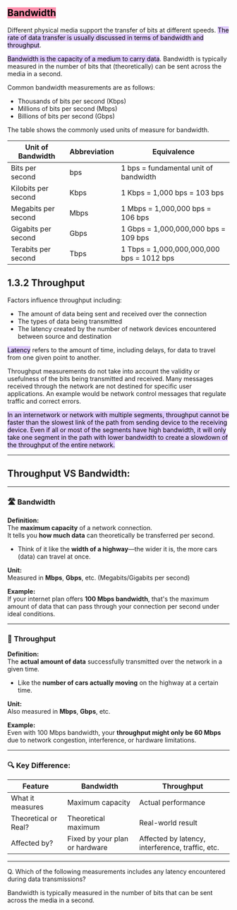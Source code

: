 
## **<mark style="background: #FF5582A6;">Bandwidth</mark>**

Different physical media support the transfer of bits at different speeds. <mark style="background: #D2B3FFA6;">The rate of data transfer is usually discussed in terms of bandwidth and throughput</mark>.

<mark style="background: #D2B3FFA6;">Bandwidth is the capacity of a medium to carry data</mark>.
Bandwidth is typically measured in the number of bits that (theoretically) can be sent across the media in a second. 

Common bandwidth measurements are as follows:

- Thousands of bits per second (Kbps)
- Millions of bits per second (Mbps)
- Billions of bits per second (Gbps)

The table shows the commonly used units of measure for bandwidth.

| Unit of Bandwidth   | Abbreviation | Equivalence                               |
| ------------------- | ------------ | ----------------------------------------- |
| Bits per second     | bps          | 1 bps = fundamental unit of bandwidth     |
| Kilobits per second | Kbps         | 1 Kbps = 1,000 bps = 103 bps              |
| Megabits per second | Mbps         | 1 Mbps = 1,000,000 bps = 106 bps          |
| Gigabits per second | Gbps         | 1 Gbps = 1,000,000,000 bps = 109 bps      |
| Terabits per second | Tbps         | 1 Tbps = 1,000,000,000,000 bps = 1012 bps |

## 1.3.2 Throughput

Factors influence throughput including:

- The amount of data being sent and received over the connection
- The types of data being transmitted
- The latency created by the number of network devices encountered between source and destination

<mark style="background: #D2B3FFA6;">Latency</mark> refers to the amount of time, including delays, for data to travel from one given point to another.

Throughput measurements do not take into account the validity or usefulness of the bits being transmitted and received. Many messages received through the network are not destined for specific user applications. An example would be network control messages that regulate traffic and correct errors.

<mark style="background: #D2B3FFA6;">In an internetwork or network with multiple segments, throughput cannot be faster than the slowest link of the path from sending device to the receiving device. Even if all or most of the segments have high bandwidth, it will only take one segment in the path with lower bandwidth to create a slowdown of the throughput of the entire network.</mark>



---
## **Throughput VS Bandwidth**:

---

### 🛣️ **Bandwidth**

**Definition:**  
The **maximum capacity** of a network connection.  
It tells you **how much data** can theoretically be transferred per second.

- Think of it like the **width of a highway**—the wider it is, the more cars (data) can travel at once.
    

**Unit:**  
Measured in **Mbps**, **Gbps**, etc. (Megabits/Gigabits per second)

**Example:**  
If your internet plan offers **100 Mbps bandwidth**, that's the maximum amount of data that can pass through your connection per second under ideal conditions.

---

### 🚗 **Throughput**

**Definition:**  
The **actual amount of data** successfully transmitted over the network in a given time.

- Like the **number of cars actually moving** on the highway at a certain time.
    

**Unit:**  
Also measured in **Mbps**, **Gbps**, etc.

**Example:**  
Even with 100 Mbps bandwidth, your **throughput might only be 60 Mbps** due to network congestion, interference, or hardware limitations.

---

### 🔍 **Key Difference:**

| Feature              | Bandwidth                      | Throughput                                       |
| -------------------- | ------------------------------ | ------------------------------------------------ |
| What it measures     | Maximum capacity               | Actual performance                               |
| Theoretical or Real? | Theoretical maximum            | Real-world result                                |
| Affected by?         | Fixed by your plan or hardware | Affected by latency, interference, traffic, etc. |

---

Q. Which of the following measurements includes any latency encountered during data transmissions?

Bandwidth is typically measured in the number of bits that can be sent across the media in a second.